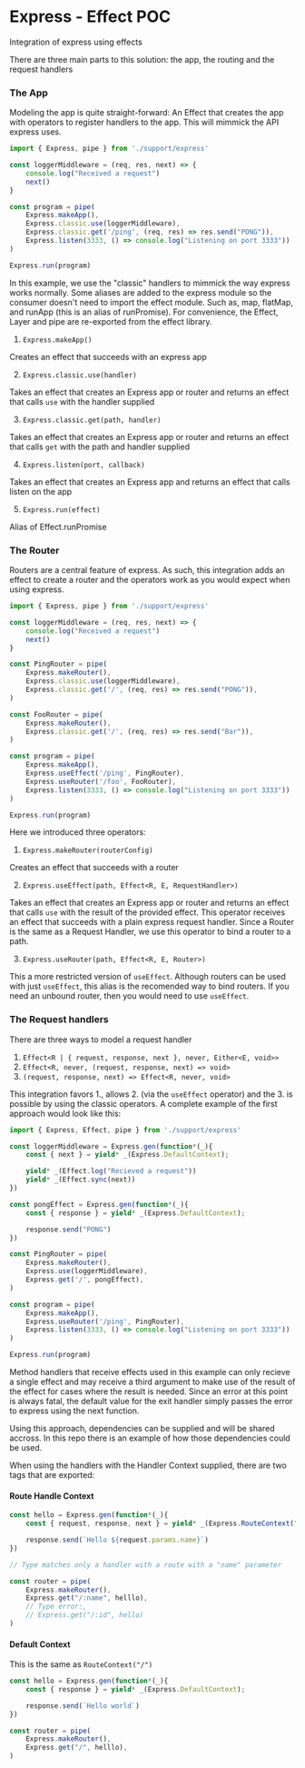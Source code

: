 # Express - Effect POC

Integration of express using effects

There are three main parts to this solution: the app, the routing and the request handlers

### The App

Modeling the app is quite straight-forward: An Effect that creates the app with operators to register handlers to the app. This will mimmick the API express uses.

```typescript
import { Express, pipe } from './support/express'

const loggerMiddleware = (req, res, next) => {
    console.log("Received a request")
    next()
}

const program = pipe(
    Express.makeApp(),
    Express.classic.use(loggerMiddleware),
    Express.classic.get('/ping', (req, res) => res.send("PONG")),
    Express.listen(3333, () => console.log("Listening on port 3333"))
)

Express.run(program)
```

In this example, we use the "classic" handlers to mimmick the way express works normally. Some aliases are added to the express module so the consumer doesn't need to import the effect module. Such as, map, flatMap, and runApp (this is an alias of runPromise). For convenience, the Effect, Layer and pipe are re-exported from the effect library.

1. `Express.makeApp()` 

Creates an effect that succeeds with an express app

2. `Express.classic.use(handler)`

Takes an effect that creates an Express app or router and returns an effect that calls `use` with the handler supplied

3. `Express.classic.get(path, handler)`

Takes an effect that creates an Express app or router and returns an effect that calls `get` with the path and handler supplied

4. `Express.listen(port, callback)`

Takes an effect that creates an Express app and returns an effect that calls listen on the app

5. `Express.run(effect)`

Alias of Effect.runPromise


### The Router

Routers are a central feature of express. As such, this integration adds an effect to create a router and the operators work as you would expect when using express.

```ts
import { Express, pipe } from './support/express'

const loggerMiddleware = (req, res, next) => {
    console.log("Received a request")
    next()
}

const PingRouter = pipe(
    Express.makeRouter(),
    Express.classic.use(loggerMiddleware),
    Express.classic.get('/', (req, res) => res.send("PONG")),
)

const FooRouter = pipe(
    Express.makeRouter(),
    Express.classic.get('/', (req, res) => res.send("Bar")),
)

const program = pipe(
    Express.makeApp(),
    Express.useEffect('/ping', PingRouter),
    Express.useRouter('/foo', FooRouter),
    Express.listen(3333, () => console.log("Listening on port 3333"))
)

Express.run(program)
```

Here we introduced three operators:

1. `Express.makeRouter(routerConfig)`

Creates an effect that succeeds with a router

2. `Express.useEffect(path, Effect<R, E, RequestHandler>)`

Takes an effect that creates an Express app or router and returns an effect that calls `use` with the result of the provided effect. This operator receives an effect that succeeds with a plain express request handler. Since a Router is the same as a Request Handler, we use this operator to bind a router to a path.

3. `Express.useRouter(path, Effect<R, E, Router>)`

This a more restricted version of `useEffect`. Although routers can be used with just `useEffect`, this alias is the recomended way to bind routers. If you need an unbound router, then you would need to use `useEffect`.

### The Request handlers

There are three ways to model a request handler

1. `Effect<R | { request, response, next }, never, Either<E, void>>`
2. `Effect<R, never, (request, response, next) => void>`
3. `(request, response, next) => Effect<R, never, void>`

This integration favors 1., allows 2. (via the `useEffect` operator) and the 3. is possible by using the classic operators. A complete example of the first approach would look like this:

```typescript
import { Express, Effect, pipe } from './support/express'

const loggerMiddleware = Express.gen(function*(_){
    const { next } = yield* _(Express.DefaultContext);

    yield* _(Effect.log("Recieved a request"))
    yield* _(Effect.sync(next))
})

const pongEffect = Express.gen(function*(_){
    const { response } = yield* _(Express.DefaultContext);

    response.send("PONG")
})

const PingRouter = pipe(
    Express.makeRouter(),
    Express.use(loggerMiddleware),
    Express.get('/', pongEffect),
)

const program = pipe(
    Express.makeApp(),
    Express.useRouter('/ping', PingRouter),
    Express.listen(3333, () => console.log("Listening on port 3333"))
)

Express.run(program)
```

Method handlers that receive effects used in this example can only recieve a single effect and may receive a third argument to make use of the result of the effect for cases where the result is needed. Since an error at this point is always fatal, the default value for the exit handler simply passes the error to express using the next function.

Using this approach, dependencies can be supplied and will be shared accross. In this repo there is an example of how those dependencies could be used.

When using the handlers with the Handler Context supplied, there are two tags that are exported:

#### Route Handle Context

```ts
const hello = Express.gen(function*(_){
    const { request, response, next } = yield* _(Express.RouteContext("/:name"));

    response.send(`Hello ${request.params.name}`)
})

// Type matches only a handler with a route with a "name" parameter

const router = pipe(
    Express.makeRouter(),
    Express.get("/:name", helllo),
    // Type error:,
    // Express.get("/:id", hello)
)
```

#### Default Context

This is the same as `RouteContext("/")`

```ts
const hello = Express.gen(function*(_){
    const { response } = yield* _(Express.DefaultContext);

    response.send(`Hello world`)
})

const router = pipe(
    Express.makeRouter(),
    Express.get("/", helllo),
)
```